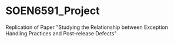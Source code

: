 # SOEN6591_Project
Replication of Paper "Studying the Relationship between Exception Handling Practices and Post-release Defects"
